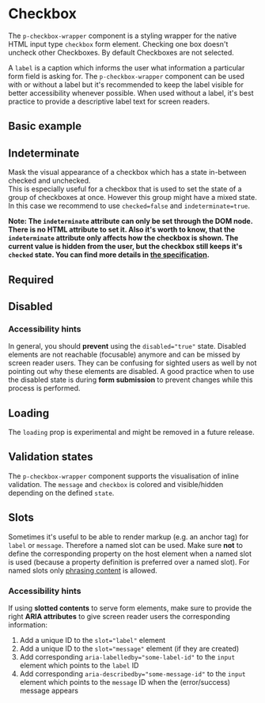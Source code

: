# Checkbox

The `p-checkbox-wrapper` component is a styling wrapper for the native HTML input type `checkbox` form element. Checking
one box doesn't uncheck other Checkboxes. By default Checkboxes are not selected.

A `label` is a caption which informs the user what information a particular form field is asking for. The
`p-checkbox-wrapper` component can be used with or without a label but it's recommended to keep the label visible for
better accessibility whenever possible. When used without a label, it's best practice to provide a descriptive label
text for screen readers.

<TableOfContents></TableOfContents>

## Basic example

<Playground :markup="hideLabelMarkup" :config="config">
  <SelectOptions v-model="hideLabel" :values="hideLabels" name="hideLabel"></SelectOptions>
</Playground>

## Indeterminate

Mask the visual appearance of a checkbox which has a state in-between checked and unchecked.  
This is especially useful for a checkbox that is used to set the state of a group of checkboxes at once. However this
group might have a mixed state. In this case we recommend to use `checked=false` and `indeterminate=true`.

**Note: The `indeterminate` attribute can only be set through the DOM node. There is no HTML attribute to set it. Also
it's worth to know, that the `indeterminate` attribute only affects how the checkbox is shown. The current value is
hidden from the user, but the checkbox still keeps it's `checked` state. You can find more details in
[the specification](https://www.w3.org/TR/html52/sec-forms.html#dom-htmlinputelement-indeterminate).**

<Playground :markup="indeterminate" :config="config"></Playground>

## Required

<Playground :markup="required" :config="config"></Playground>

## Disabled

<Playground :markup="disabled" :config="config"></Playground>

### <A11yIcon></A11yIcon> Accessibility hints

In general, you should **prevent** using the `disabled="true"` state. Disabled elements are not reachable (focusable)
anymore and can be missed by screen reader users. They can be confusing for sighted users as well by not pointing out
why these elements are disabled. A good practice when to use the disabled state is during **form submission** to prevent
changes while this process is performed.

## Loading

<p-inline-notification heading="Attention" state="warning" dismiss-button="false">
The <code>loading</code> prop is experimental and might be removed in a future release.
</p-inline-notification>

<Playground :markup="loading" :config="config"></Playground>

## Validation states

The `p-checkbox-wrapper` component supports the visualisation of inline validation. The `message` and `checkbox` is
colored and visible/hidden depending on the defined `state`.

<Playground :markup="stateMarkup" :config="config">
  <SelectOptions v-model="state" :values="states" name="state"></SelectOptions>
</Playground>

## Slots

Sometimes it's useful to be able to render markup (e.g. an anchor tag) for `label` or `message`. Therefore a named slot
can be used. Make sure **not** to define the corresponding property on the host element when a named slot is used
(because a property definition is preferred over a named slot). For named slots only
[phrasing content](https://developer.mozilla.org/en-US/docs/Web/Guide/HTML/Content_categories#Phrasing_content) is
allowed.

<Playground :markup="slots" :config="config"></Playground>

### <A11yIcon></A11yIcon> Accessibility hints

If using **slotted contents** to serve form elements, make sure to provide the right **ARIA attributes** to give screen
reader users the corresponding information:

1. Add a unique ID to the `slot="label"` element
1. Add a unique ID to the `slot="message"` element (if they are created)
1. Add corresponding `aria-labelledby="some-label-id"` to the `input` element which points to the `label` ID
1. Add corresponding `aria-describedby="some-message-id"` to the `input` element which points to the `message` ID when
   the (error/success) message appears

<script lang="ts">
import Vue from 'vue';
import Component from 'vue-class-component';
import { FORM_STATES } from '../../utils'; 

@Component
export default class Code extends Vue {
  config = { themeable: true, spacing: 'block' };

  hideLabel = false;
  hideLabels = [false, true, '{ base: true, l: false }'];
  get hideLabelMarkup() {
    return `<p-checkbox-wrapper label="Some label" hide-label="${this.hideLabel}">
  <input type="checkbox" name="some-name" />
</p-checkbox-wrapper>
<p-checkbox-wrapper label="Some label" hide-label="${this.hideLabel}">
  <input type="checkbox" name="some-name" checked />
</p-checkbox-wrapper>`;
  }

  indeterminate =
`<p-checkbox-wrapper label="Some label">
  <input type="checkbox" name="some-name" class="example-set-to-indeterminate" />
</p-checkbox-wrapper>
<p-checkbox-wrapper label="Some label">
  <input type="checkbox" name="some-name" class="example-set-to-indeterminate" checked />
</p-checkbox-wrapper>`;

  required =
`<p-checkbox-wrapper label="Some label">
  <input type="checkbox" name="some-name" required />
</p-checkbox-wrapper>
<p-checkbox-wrapper label="Some label">
  <input type="checkbox" name="some-name" required checked />
</p-checkbox-wrapper>`;

  disabled =
`<p-checkbox-wrapper label="Some label">
  <input type="checkbox" name="some-name" disabled />
</p-checkbox-wrapper>
<p-checkbox-wrapper label="Some label">
  <input type="checkbox" name="some-name" disabled checked />
</p-checkbox-wrapper>`;

  isLoading = true;
  get loading() {
    return `<p-checkbox-wrapper label="Some label" loading="${this.isLoading}">
  <input type="checkbox" name="some-name" />
</p-checkbox-wrapper>
<p-checkbox-wrapper label="Some label" loading="${this.isLoading}">
  <input type="checkbox" name="some-name" checked />
</p-checkbox-wrapper>`;
  }


  state = 'error';
  states = FORM_STATES;
  get stateMarkup() {
    const message = this.state !== 'none' ? `Some ${this.state} validation message.` : ''; 
    return `<p-checkbox-wrapper label="Some label" state="${this.state}" message="${message}">
  <input type="checkbox" name="some-name" />
</p-checkbox-wrapper>`;
  }

  slots =
`<p-checkbox-wrapper state="error">
  <span slot="label" id="some-label-id">Some label with a <a href="https://designsystem.porsche.com">link</a>.</span>
  <input type="checkbox" name="some-name" aria-labelledby="some-label-id" aria-describedby="some-message-id" />
  <span slot="message" id="some-message-id">Some error message with a <a href="https://designsystem.porsche.com">link</a>.</span>
</p-checkbox-wrapper>`;

  mounted() {
    this.$nextTick(function () {
      const inputs = document.querySelectorAll('.example-set-to-indeterminate');
      inputs.forEach(input => {
        input.indeterminate = true;
      });
    });
  }
}
</script>

